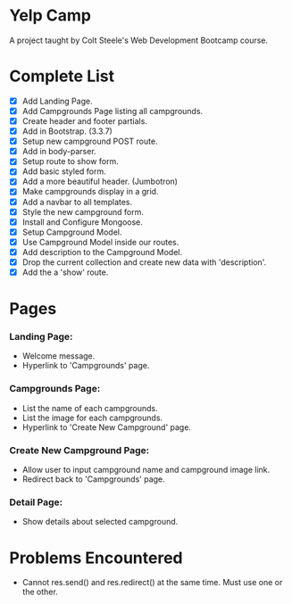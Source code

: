 # Yelp Camp
A project taught by Colt Steele's Web Development Bootcamp course.

# Complete List
- [x] Add Landing Page.
- [x] Add Campgrounds Page listing all campgrounds.
- [x] Create header and footer partials.
- [x] Add in Bootstrap. (3.3.7)
- [x] Setup new campground POST route.
- [x] Add in body-parser.
- [x] Setup route to show form.
- [x] Add basic styled form.
- [x] Add a more beautiful header. (Jumbotron)
- [x] Make campgrounds display in a grid.
- [x] Add a navbar to all templates.
- [x] Style the new campground form.
- [x] Install and Configure Mongoose.
- [x] Setup Campground Model.
- [x] Use Campground Model inside our routes.
- [x] Add description to the Campground Model.
- [x] Drop the current collection and create new data with 'description'.
- [x] Add the a 'show' route.

# Pages 
### Landing Page:
* Welcome message.
* Hyperlink to 'Campgrounds' page.

### Campgrounds Page:
* List the name of each campgrounds.
* List the image for each campgrounds.
* Hyperlink to 'Create New Campground' page.

### Create New Campground Page:
* Allow user to input campground name and campground image link.
* Redirect back to 'Campgrounds' page.

### Detail Page:
* Show details about selected campground.
 
# Problems Encountered
* Cannot res.send() and res.redirect() at the same time. Must use one or the other.